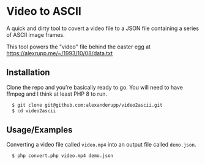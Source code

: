 
# Video to ASCII

A quick and dirty tool to covert a video file to a JSON file containing a series of ASCII image frames.

This tool powers the "video" file behind the easter egg at https://alexrupp.me/~/1993/10/08/data.txt
## Installation

Clone the repo and you're basically ready to go. You will need to have ffmpeg and I think at least PHP 8 to run.

```bash
  $ git clone git@github.com:alexanderupp/video2ascii.git
  $ cd video2ascii
```

## Usage/Examples

Converting a video file called `video.mp4` into an output file called `demo.json`.

```bash
  $ php convert.php video.mp4 demo.json
```